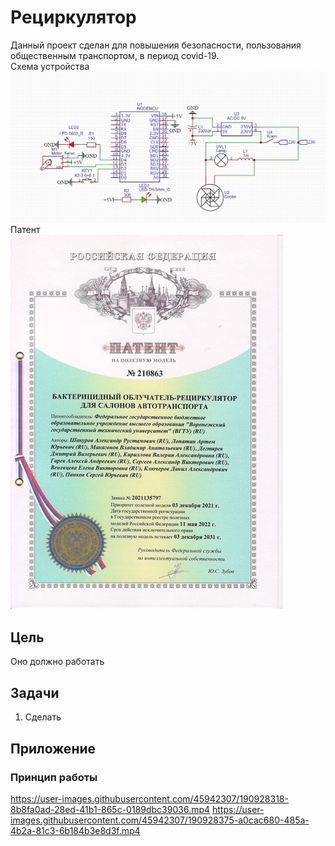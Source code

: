 # Рециркулятор
Данный проект сделан для повышения безопасности, пользования общественным транспортом, в период covid-19.  
Схема устройства  
![схема](Картинки/схем.jpg)  
Патент  
![патент](Картинки/патент.jpeg)
## Цель
Оно должно работать
## Задачи
1. Сделать
## Приложение
### Принцип работы  
https://user-images.githubusercontent.com/45942307/190928318-8b8fa0ad-28ed-41b1-865c-0189dbc39036.mp4
https://user-images.githubusercontent.com/45942307/190928375-a0cac680-485a-4b2a-81c3-6b184b3e8d3f.mp4


